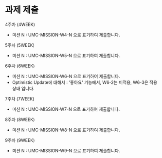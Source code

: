 # 과제 제출

4주차 (4WEEK)

- 미션 N : UMC-MISSION-W4-N 으로 표기하여 제출합니다.

5주차 (5WEEK)

- 미션 N : UMC-MISSION-W5-N 으로 표기하여 제출합니다.

6주차 (6WEEK)

- 미션 N : UMC-MISSION-W6-N 으로 표기하여 제출합니다.
- Optimistic Update에 대해서 : '좋아요' 기능에서, W6-2는 미적용, W6-3은 적용 상태 입니다.

7주차 (7WEEK)

- 미션 N : UMC-MISSION-W7-N 으로 표기하여 제출합니다.

8주차 (8WEEK)

- 미션 N : UMC-MISSION-W8-N 으로 표기하여 제출합니다.

9주차 (9WEEK)

- 미션 N : UMC-MISSION-W9-N 으로 표기하여 제출합니다.
